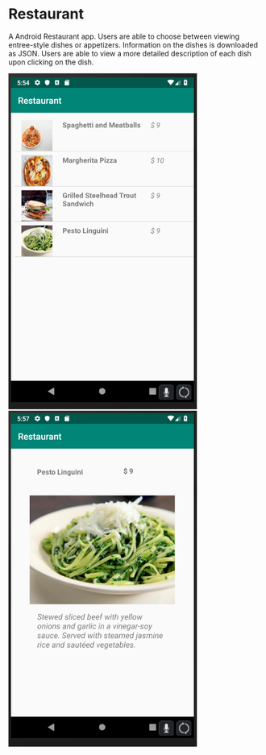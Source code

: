 # Restaurant

A Android Restaurant app. Users are able to choose between viewing entree-style dishes or appetizers. 
Information on the dishes is downloaded as JSON. Users are able to view a more detailed description of each dish upon clicking on the dish.

![MenuActivity](https://github.com/feetjeex/Week-6/blob/master/menuActivity.png)
![MenuItemActivity](https://github.com/feetjeex/Week-6/blob/master/menuItemActivity.png)
